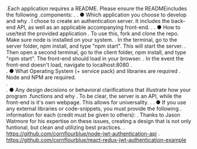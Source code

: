 .Each application requires​ a README​. Please ensure the README​ includes the following
.components:
.
. ● Which application you choose to develop and why
.    I chose to create an authentication server. It includes the back-end API, as well as an applicable accompanying front-end. 
.
.  ● How to use/test​ the provided application
.    To use this, fork and clone the repo. Make sure node is installed on your system.
.    In the terminal, go to the server folder, npm install, and type "npm start". This will start the server.
.    Then open a second terminal, go to the client folder, npm install, and type "npm start". The front-end should load in your browser.
.    In the event the front-end doesn't load, navigate to localhost:8080
.    
.  ● What Operating System (+ service pack) and libraries are required
.    Node and NPM are required.  
.  
.  ● Any design decisions or behavioral clarifications​ that illustrate how your program
.functions and why
.  To be clear, the server is an API, while the front-end is it's own webpage. This allows for universality.
.
.  ● If you use any external libraries or code-snippets, you must ​provide the following
.  information for each (credit must be given to others):​
.   Thanks to Jason Watmore for his expertise on these issues, creating a design that is not only funtional, but clean and utilizing best practices.
.   https://github.com/cornflourblue/node-jwt-authentication-api
.   https://github.com/cornflourblue/react-redux-jwt-authentication-example
